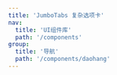 ```yaml
---
title: 'JumboTabs 复杂选项卡'
nav:
  title: 'UI组件库'
  path: '/components'
group:
  title: '导航'
  path: '/components/daohang'
---
```


<code src="./demos/index.tsx"></code> <API></API>
